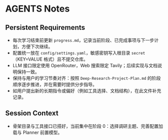 # AGENTS Notes

## Persistent Requirements
- 每次学习结束前更新 `progress.md`，记录当前阶段、已完成事项与下一步计划，方便下次继续。
- 配置统一放在 `config/settings.yaml`，敏感密钥写入根目录 `secret`（KEY=VALUE 格式）且不提交仓库。
- LLM 接口限定使用 OpenRouter，Web 搜索限定 Tavily；后续实现与文档说明保持一致。
- 保持与用户的学习节奏对齐：按照 `Deep-Research-Project-Plan.md` 的阶段顺序逐步推进，并在需要时提供分步指导。
- 如用户提出新的长期指令或偏好（例如工具选择、文档结构），在此文件补充记录。

## Session Context
- 骨架目录与工具接口已搭好，当前集中在阶段 0：选择调研主题、完善配置加载与 Planner 前置模型。
